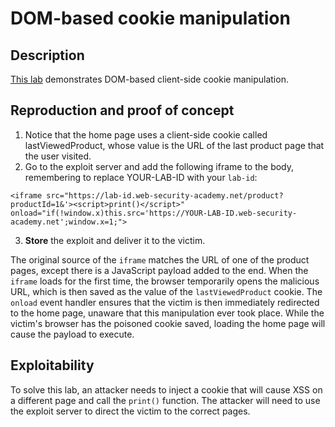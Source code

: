 # DOM-based cookie manipulation

## Description

[This lab](https://portswigger.net/web-security/dom-based/cookie-manipulation/lab-dom-cookie-manipulation) demonstrates DOM-based client-side cookie manipulation. 

## Reproduction and proof of concept

1. Notice that the home page uses a client-side cookie called lastViewedProduct, whose value is the URL of the last product page that the user visited.
2. Go to the exploit server and add the following iframe to the body, remembering to replace YOUR-LAB-ID with your `lab-id`:

```text
<iframe src="https://lab-id.web-security-academy.net/product?productId=1&'><script>print()</script>" onload="if(!window.x)this.src='https://YOUR-LAB-ID.web-security-academy.net';window.x=1;">
```

3. **Store** the exploit and deliver it to the victim.

The original source of the `iframe` matches the URL of one of the product pages, except there is a JavaScript payload added to the end. When the `iframe` loads for the first time, the browser temporarily opens the malicious URL, which is then saved as the value of the `lastViewedProduct` cookie. The `onload` event handler ensures that the victim is then immediately redirected to the home page, unaware that this manipulation ever took place. While the victim's browser has the poisoned cookie saved, loading the home page will cause the payload to execute.

## Exploitability

To solve this lab, an attacker needs to inject a cookie that will cause XSS on a different page and call the `print()` function. The attacker will need to use the exploit server to direct the victim to the correct pages. 
